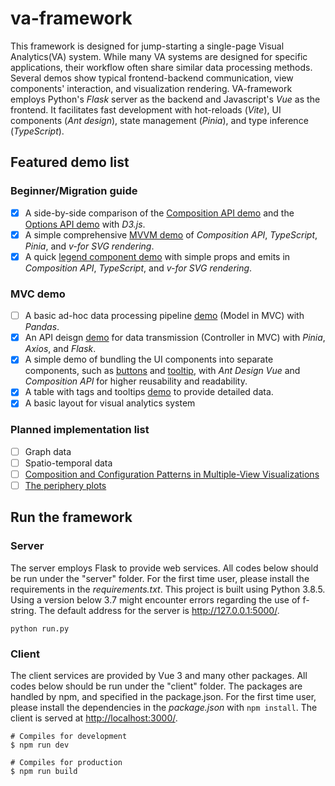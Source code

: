 # va-framework

This framework is designed for jump-starting a single-page Visual Analytics(VA) system.
While many VA systems are designed for specific applications, their workflow often share similar data processing methods.
Several demos show typical frontend-backend communication, view components' interaction, and visualization rendering.
VA-framework employs Python's _Flask_ server as the backend and Javascript's _Vue_ as the frontend.
It facilitates fast development with hot-reloads (_Vite_), UI components (_Ant design_), state management (_Pinia_), and type inference (_TypeScript_).

<!-- ![image](https://github.com/gzwongkk/framework-flask-vue/blob/master/README.png) -->

## Featured demo list
### Beginner/Migration guide
- [x] A side-by-side comparison of the [Composition API demo](./client/src/components/D3BarComposition.vue) and the [Options API demo](./client/src/components/D3BarOptions.vue) with *D3.js*.
- [x] A simple comprehensive [MVVM demo](./client/src/components/Datasaurus.vue) of *Composition API*, *TypeScript*, *Pinia*, and *v-for SVG rendering*.
- [x] A quick [legend component demo](./client/src/components/DatasaurusLegend.vue) with simple props and emits in *Composition API*, *TypeScript*, and *v-for SVG rendering*.
### MVC demo
- [ ] A basic ad-hoc data processing pipeline [demo](./server/src/models.py) (Model in MVC) with *Pandas*.
- [x] An API deisgn [demo](./client/src/stores/netflix.ts) for data transmission (Controller in MVC) with *Pinia*, *Axios*, and *Flask*.
- [x] A simple demo of bundling the UI components into separate components, such as [buttons](./client/src/components/D3BarButton.vue) and [tooltip](./client/src/components/NetflixDistBarTooltip.vue), with *Ant Design Vue* and *Composition API* for higher reusability and readability.
- [x] A table with tags and tooltips [demo](./client/src/components/NetflixTable.vue) to provide detailed data.
- [x] A basic layout for visual analytics system

### Planned implementation list
- [ ] Graph data
- [ ] Spatio-temporal data
- [ ] [Composition and Configuration Patterns in Multiple-View Visualizations](https://ieeexplore.ieee.org/abstract/document/9222323)
- [ ] [The periphery plots](https://gotz.web.unc.edu/research-project/periphery-plots/)

## Run the framework

### Server

The server employs Flask to provide web services.
All codes below should be run under the "server" folder.
For the first time user, please install the requirements in the _requirements.txt_.
This project is built using Python 3.8.5.
Using a version below 3.7 might encounter errors regarding the use of f-string.
The default address for the server is <http://127.0.0.1:5000/>.

```
python run.py
```

### Client

The client services are provided by Vue 3 and many other packages.
All codes below should be run under the "client" folder.
The packages are handled by npm, and specified in the package.json.
For the first time user, please install the dependencies in the _package.json_ with `npm install`.
The client is served at <http://localhost:3000/>.

```
# Compiles for development
$ npm run dev

# Compiles for production
$ npm run build
```

